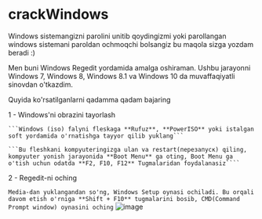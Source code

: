 # crackWindows

Windows sistemangizni parolini unitib qoydingizmi yoki parollangan windows sistemani paroldan ochmoqchi bolsangiz bu maqola sizga yozdam beradi :)

Men buni Windows Regedit yordamida amalga oshiraman. Ushbu jarayonni Windows 7, Windows 8, Windows 8.1 va Windows 10 da muvaffaqiyatli sinovdan o'tkazdim.

Quyida ko'rsatilganlarni qadamma qadam bajaring

1 - Windows'ni obrazini tayorlash

    ```Windows (iso) falyni fleskaga **Rufuz**, **PowerISO** yoki istalgan soft yordamida o'rnatishga tayyor qilib yuklang```
    
    ```Bu fleshkani kompyuteringizga ulan va restart(перезапуск) qiling, kompyuter yonish jarayonida **Boot Menu** ga oting, Boot Menu ga o'tish uchun odatda **F2, F10, F12** Tugmalaridan foydalanasiz````
 
 
2 - Regedit-ni oching

  ```Media-dan yuklangandan so'ng, Windows Setup oynasi ochiladi. Bu orqali davom etish o'rniga **Shift + F10** tugmalarini bosib, CMD(Command Prompt window) oynasini oching```
  ![image](https://user-images.githubusercontent.com/61009662/125897279-5654df7e-6b94-445e-9e6f-3d320b5dd9d8.png)
